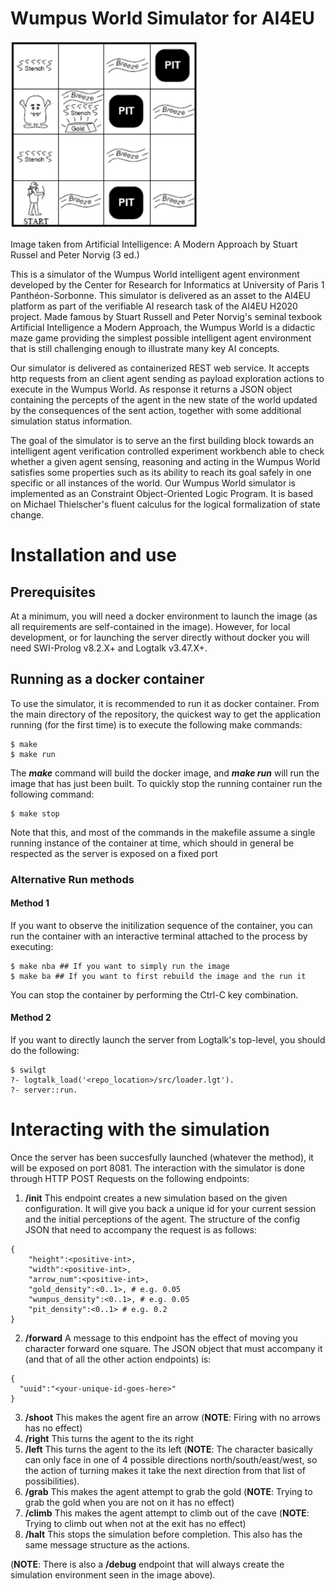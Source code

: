 # Wumpus World Simulator for AI4EU

<img src="wumpus.png" width="300">

Image taken from Artificial Intelligence: A Modern Approach by Stuart Russel and Peter Norvig (3 ed.)

This is a simulator of the Wumpus World intelligent agent environment developed by the Center for Research for Informatics at University of Paris 1 Panthéon-Sorbonne. This simulator is delivered as an asset to the AI4EU platform as part of the verifiable AI research task of the AI4EU H2020 project. Made famous by Stuart Russell and Peter Norvig's seminal texbook Artificial Intelligence a Modern Approach, the Wumpus World is a didactic maze game  providing the simplest possible intelligent agent environment that is still challenging enough to illustrate many key AI concepts.

Our simulator is delivered as containerized REST web service. It accepts http requests from an client agent sending as payload  exploration actions to execute in the Wumpus World. As response it returns  a JSON object containing the percepts of the agent in the new state of the world updated by the consequences of the sent action, together with some additional simulation status information.

The goal of the simulator is to serve an the first building block towards an intelligent agent verification controlled experiment workbench able to check whether a given agent sensing, reasoning and acting in the Wumpus World satisfies some properties such as its ability to reach its goal safely in one specific or all instances of the world. Our Wumpus World simulator is implemented as an Constraint Object-Oriented Logic Program. It is based on Michael Thielscher's fluent calculus for the logical formalization of state change.

# Installation and use

## Prerequisites
At a minimum, you will need a docker environment to launch the image (as all requirements are self-contained in the image). However, for local development, or for launching the server directly without docker you will need SWI-Prolog v8.2.X+ and Logtalk v3.47.X+.

## Running as a docker container
To use the simulator, it is recommended to run it as docker container.  From the main directory of the repository, the quickest way to get the application running (for the first time) is to execute the following make commands:
```
$ make
$ make run
```
The _**make**_ command will build the docker image, and _**make run**_ will run the image that has just been built. To quickly stop the running container run the following command:
```
$ make stop
```
Note that this, and most of the commands in the makefile assume a single running instance of the container at time, which should in general be respected as the server is exposed on a fixed port

### Alternative Run methods
#### Method 1
If you want to observe the initilization sequence of the container, you can run the container with an interactive terminal attached to the process by executing:
```
$ make nba ## If you want to simply run the image
$ make ba ## If you want to first rebuild the image and the run it
```
You can stop the container by performing the Ctrl-C key combination.

#### Method 2
If you want to directly launch the server from Logtalk's top-level, you should do the following:
```
$ swilgt
?- logtalk_load('<repo_location>/src/loader.lgt').
?- server::run.
```

# Interacting with the simulation
Once the server has been succesfully launched (whatever the method), it will be exposed on port 8081. The interaction with the simulator is done through HTTP POST Requests on the following endpoints:

1. **/init** This endpoint creates a new simulation based on the given configuration. It will give you back a unique id for your current session and the initial perceptions of the agent. The structure of the config JSON that need to accompany the request is as follows:
```
{
    "height":<positive-int>,
    "width":<positive-int>,
	"arrow_num":<positive-int>,
	"gold_density":<0..1>, # e.g. 0.05
	"wumpus_density":<0..1>, # e.g. 0.05
	"pit_density":<0..1> # e.g. 0.2
}
```
2. **/forward** A message to this endpoint has the effect of moving you character forward one square. The JSON object that must accompany it (and that of all the other action endpoints) is:
```
{
  "uuid":"<your-unique-id-goes-here>"
}
```
3. **/shoot** This makes the agent fire an arrow (**NOTE**: Firing with no arrows has no effect)
4. **/right** This turns the agent to the its right
5. **/left** This turns the agent to the its left
(**NOTE**: The character basically can only face in one of 4 possible directions north/south/east/west, so the action of turning makes it take the next direction from that list of possibilities).
6. **/grab** This makes the agent attempt to grab the gold (**NOTE**: Trying to grab the gold when you are not on it has no effect)
7. **/climb** This makes the agent attempt to climb out of the cave (**NOTE**: Trying to climb out when not at the exit has no effect)
8. **/halt** This stops the simulation before completion. This also has the same message structure as the actions.

(**NOTE**: There is also a **/debug** endpoint that will always create the simulation environment seen in the image above).

